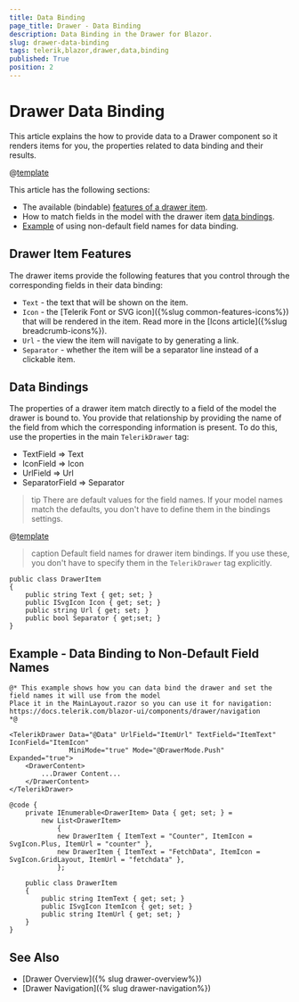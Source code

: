 ```yaml
---
title: Data Binding
page_title: Drawer - Data Binding
description: Data Binding in the Drawer for Blazor.
slug: drawer-data-binding
tags: telerik,blazor,drawer,data,binding
published: True
position: 2
---
```


# Drawer Data Binding

This article explains the how to provide data to a Drawer component so it renders items for you, the properties related to data binding and their results.

@[template](/_contentTemplates/common/general-info.md#valuebind-vs-databind-link)

This article has the following sections:

* The available (bindable) [features of a drawer item](#drawer-item-features).
* How to match fields in the model with the drawer item [data bindings](#data-bindings).
* [Example](#example-data-binding-to-non-default-field-names) of using non-default field names for data binding.

## Drawer Item Features

The drawer items provide the following features that you control through the corresponding fields in their data binding:

* `Text` - the text that will be shown on the item.
* `Icon` - the [Telerik Font or SVG icon]({%slug common-features-icons%}) that will be rendered in the item. Read more in the [Icons article]({%slug breadcrumb-icons%}).
* `Url` - the view the item will navigate to by generating a link.
* `Separator` - whether the item will be a separator line instead of a clickable item.

## Data Bindings

The properties of a drawer item match directly to a field of the model the drawer is bound to. You provide that relationship by providing the name of the field from which the corresponding information is present. To do this, use the properties in the main `TelerikDrawer` tag:

* TextField => Text
* IconField => Icon
* UrlField => Url
* SeparatorField => Separator

>tip There are default values for the field names. If your model names match the defaults, you don't have to define them in the bindings settings.

@[template](/_contentTemplates/common/navigation-components.md#default-fields-match-issues)

>caption Default field names for drawer item bindings. If you use these, you don't have to specify them in the `TelerikDrawer` tag explicitly.

<div class="skip-repl"></div>

````RAZOR
public class DrawerItem
{
	public string Text { get; set; }
	public ISvgIcon Icon { get; set; }
	public string Url { get; set; }
	public bool Separator { get;set; }
}
````

## Example - Data Binding to Non-Default Field Names

````RAZOR
@* This example shows how you can data bind the drawer and set the field names it will use from the model 
Place it in the MainLayout.razor so you can use it for navigation:
https://docs.telerik.com/blazor-ui/components/drawer/navigation
*@

<TelerikDrawer Data="@Data" UrlField="ItemUrl" TextField="ItemText" IconField="ItemIcon"
               MiniMode="true" Mode="@DrawerMode.Push" Expanded="true">
    <DrawerContent>
        ...Drawer Content...
    </DrawerContent>
</TelerikDrawer>

@code {
    private IEnumerable<DrawerItem> Data { get; set; } =
        new List<DrawerItem>
            {
            new DrawerItem { ItemText = "Counter", ItemIcon = SvgIcon.Plus, ItemUrl = "counter" },
            new DrawerItem { ItemText = "FetchData", ItemIcon = SvgIcon.GridLayout, ItemUrl = "fetchdata" },
            };

    public class DrawerItem
    {
        public string ItemText { get; set; }
        public ISvgIcon ItemIcon { get; set; }
        public string ItemUrl { get; set; }
    }
}
````



## See Also

* [Drawer Overview]({% slug drawer-overview%})
* [Drawer Navigation]({% slug drawer-navigation%})

